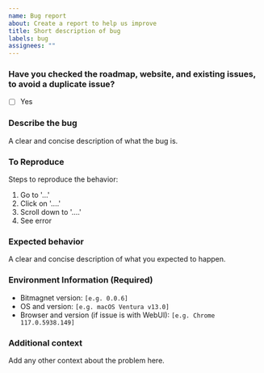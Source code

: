 ```yaml
---
name: Bug report
about: Create a report to help us improve
title: Short description of bug
labels: bug
assignees: ""
---
```


<!--
Please do not open issues asking for general support with setting up the app and configuring Docker, as such requests are too time-consuming to handle. All the information you need to get up and running is in the Bitmagnet docs, the Docker docs, and on Google. If you'd like to suggest improvements or corrections to the docs, please open a PR. If you think you've found a bug, then please help us out by letting us know! ❤️
-->

### Have you checked the roadmap, website, and existing issues, to avoid a duplicate issue?

- [ ] Yes

### Describe the bug

A clear and concise description of what the bug is.

### To Reproduce

Steps to reproduce the behavior:

1. Go to '...'
2. Click on '....'
3. Scroll down to '....'
4. See error

### Expected behavior

A clear and concise description of what you expected to happen.

### Environment Information (Required)

- Bitmagnet version: `[e.g. 0.0.6]`
- OS and version: `[e.g. macOS Ventura v13.0]`
- Browser and version (if issue is with WebUI): `[e.g. Chrome 117.0.5938.149]`

### Additional context

Add any other context about the problem here.
